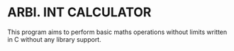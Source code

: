 # ARBI. INT CALCULATOR
This program aims to perform basic maths operations without limits written in C without any library support. 
